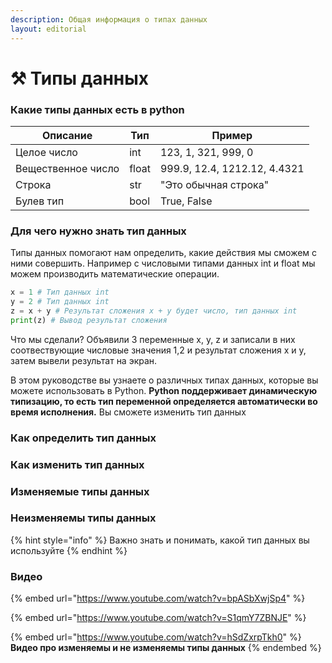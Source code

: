 ```yaml
---
description: Общая информация о типах данных
layout: editorial
---
```


# ⚒ Типы данных

### Какие типы данных есть в python

| Описание           | Тип   | Пример                       |
| ------------------ | ----- | ---------------------------- |
| Целое число        |  int  | 123, 1, 321, 999, 0          |
| Вещественное число | float | 999.9, 12.4, 1212.12, 4.4321 |
| Строка             | str   | "Это обычная строка"         |
| Булев тип          | bool  | True, False                  |

### Для чего нужно знать тип данных

Типы данных помогают нам определить, какие действия мы сможем с ними совершить. Например c числовыми типами данных int и float мы можем производить математические операции.

```python
x = 1 # Тип данных int
y = 2 # Тип данных int
z = x + y # Результат сложения x + y будет число, тип данных int
print(z) # Вывод результат сложения
```

Что мы сделали? Объявили 3 переменные x, y, z и записали в них соотвествующие числовые значения 1,2 и результат сложения x и y, затем вывели результат на экран.&#x20;



В этом руководстве вы узнаете о различных типах данных, которые вы можете использовать в Python. **Python поддерживает динамическую типизацию, то есть тип переменной определяется автоматически во время исполнения.** Вы сможете изменить тип данных

### Как определить тип данных

### Как изменить тип данных



### Изменяемые типы данных



### Неизменяемы типы данных



{% hint style="info" %}
Важно знать и понимать, какой тип данных вы используйте
{% endhint %}

### Видео

{% embed url="https://www.youtube.com/watch?v=bpASbXwjSp4" %}

{% embed url="https://www.youtube.com/watch?v=S1qmY7ZBNJE" %}

{% embed url="https://www.youtube.com/watch?v=hSdZxrpTkh0" %}
&#x20;**Видео про изменяемы и не изменяемы типы данных**
{% endembed %}
